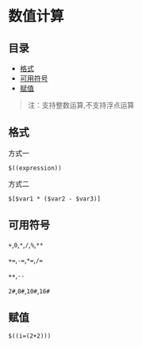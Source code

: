 # 数值计算

## 目录

-   [格式](#格式)
-   [可用符号](#可用符号)
-   [赋值](#赋值)

> 注：支持整数运算,不支持浮点运算

## 格式

方式一

```纯文本
$((expression))
```

方式二

```纯文本
$[$var1 * ($var2 - $var3)]
```

## 可用符号

`+`,`0`,`*`,`/`,`%`,`**`

`+=`,`-=`,`*=`,`/=`

`++`,`--`

`2#`,`8#`,`10#`,`16#`

## 赋值

```纯文本
$((i=(2+2)))
```

